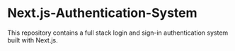 # Next.js-Authentication-System
This repository contains a full stack login and sign-in authentication system built with Next.js.

